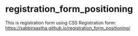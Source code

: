 # registration_form_positioning
This is registration form using CSS
Registration form: https://sabbiraastha.github.io/registration_form_positioning/
